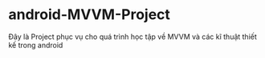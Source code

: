 # android-MVVM-Project
Đây là Project phục vụ cho quá trình học tập về MVVM và các kĩ thuật thiết kế trong android
